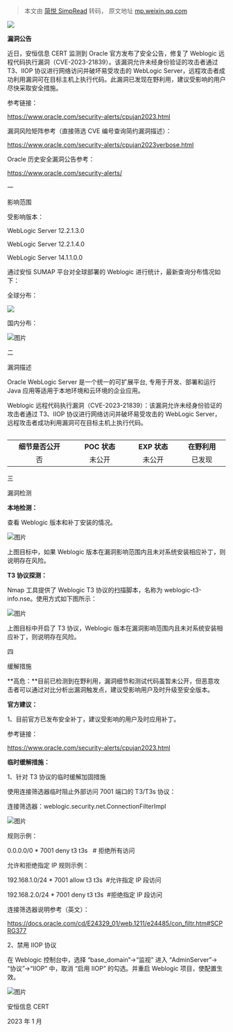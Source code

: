 > 本文由 [简悦 SimpRead](http://ksria.com/simpread/) 转码， 原文地址 [mp.weixin.qq.com](https://mp.weixin.qq.com/s/xQgYA8DopgZNCocvEhX6Ww)

![](https://mmbiz.qpic.cn/mmbiz_png/JAzzLj4nXevMhFVfBXdX5Ptp0pmhsryAc6KuiafP2gl0AcTo4rGDia0Zibjh3z9TjyAzXnHKePic5awLErziciaCqgLg/640?wx_fmt=png)

**漏洞公告**

近日，安恒信息 CERT 监测到 Oracle 官方发布了安全公告，修复了 Weblogic 远程代码执行漏洞（CVE-2023-21839）。该漏洞允许未经身份验证的攻击者通过 T3、IIOP 协议进行网络访问并破坏易受攻击的 WebLogic Server，远程攻击者成功利用漏洞可在目标主机上执行代码。此漏洞已发现在野利用，建议受影响的用户尽快采取安全措施。

参考链接：

https://www.oracle.com/security-alerts/cpujan2023.html

漏洞风险矩阵参考（直接筛选 CVE 编号查询简约漏洞描述）：

https://www.oracle.com/security-alerts/cpujan2023verbose.html

Oracle 历史安全漏洞公告参考：

https://www.oracle.com/security-alerts/

一  

影响范围

受影响版本：

WebLogic Server 12.2.1.3.0

WebLogic Server 12.2.1.4.0

WebLogic Server 14.1.1.0.0

通过安恒 SUMAP 平台对全球部署的 Weblogic 进行统计，最新查询分布情况如下：

全球分布：

![](https://mmbiz.qpic.cn/mmbiz_png/JAzzLj4nXeuicEjnoSzCCOXVbjjkxQzMHe7u0siaKZTJHPZ0e8V50dZWxga3iaJibjOgWB34D40skYWck1GrUVumow/640?wx_fmt=png)

国内分布：

![图片](https://mmbiz.qpic.cn/mmbiz_png/JAzzLj4nXeuicEjnoSzCCOXVbjjkxQzMHfzb2rBpFz9rwRm4WXwyXeI95gnXHpJea462XVc35yku1QIdoY2lOsA/640?wx_fmt=png)

二  

漏洞描述

Oracle WebLogic Server 是一个统一的可扩展平台, 专用于开发、部署和运行 Java 应用等适用于本地环境和云环境的企业应用。

Weblogic 远程代码执行漏洞（CVE-2023-21839）：该漏洞允许未经身份验证的攻击者通过 T3、IIOP 协议进行网络访问并破坏易受攻击的 WebLogic Server，远程攻击者成功利用漏洞可在目标主机上执行代码。

<table align="left"><tbody><tr><td width="140.66666666666666" valign="top" align="center"><strong>细节是否公开</strong></td><td width="122.66666666666667" valign="top" align="center"><strong>POC 状态</strong></td><td width="104.66666666666667" valign="top" align="center"><strong>EXP 状态</strong></td><td width="100.66666666666669" valign="top" align="center"><strong>在</strong><strong></strong><strong>野利用</strong></td></tr><tr><td width="142" valign="top" align="center">否</td><td width="122.66666666666667" valign="top" align="center">未公开</td><td width="104.66666666666667" valign="top" align="center">未公开</td><td width="100.66666666666669" valign="top" align="center">已发现</td></tr></tbody></table>

三  

漏洞检测

**本地检测：**

查看 Weblogic 版本和补丁安装的情况。

![图片](https://mmbiz.qpic.cn/mmbiz_png/JAzzLj4nXetCwPakpuNKCuEG86xRocLZpUnE9gG7UtuI4A3gUQCOTQouRFAVwT0YTfTt4sDZicpe7C22sjgOolg/640?wx_fmt=png&wxfrom=5&wx_lazy=1&wx_co=1)

上图目标中，如果 Weblogic 版本在漏洞影响范围内且未对系统安装相应补丁，则说明存在风险。

  

**T3 协议探测：**

Nmap 工具提供了 Weblogic T3 协议的扫描脚本，名称为 weblogic-t3-info.nse。使用方式如下图所示：

![图片](https://mmbiz.qpic.cn/mmbiz_png/JAzzLj4nXetCwPakpuNKCuEG86xRocLZZNroCGc0uyNtLRe4usAyVwEWuhlONNFVDRcEsFDcPXhvMHVMoOibJVw/640?wx_fmt=png&wxfrom=5&wx_lazy=1&wx_co=1)

上图目标中开启了 T3 协议，Weblogic 版本在漏洞影响范围内且未对系统安装相应补丁，则说明存在风险。

四  

缓解措施

**高危：**目前已检测到在野利用，漏洞细节和测试代码虽暂未公开，但恶意攻击者可以通过对比分析出漏洞触发点，建议受影响用户及时升级至安全版本。 

**官方建议：**

1、目前官方已发布安全补丁，建议受影响的用户及时应用补丁。

参考链接：

https://www.oracle.com/security-alerts/cpujan2023.html

**临时缓解措施：**

1、针对 T3 协议的临时缓解加固措施  

使用连接筛选器临时阻止外部访问 7001 端口的 T3/T3s 协议：

连接筛选器：weblogic.security.net.ConnectionFilterImpl

![图片](https://mmbiz.qpic.cn/mmbiz_png/JAzzLj4nXevbMADYYGx7aicvyXoNkyibyoLnQxmwc6rc2EeX8gatrGu7twtPZPnb1Qpa2dHoCgyEeXAXGYwVLEzw/640?wx_fmt=png)

规则示例：

0.0.0.0/0 * 7001 deny t3 t3s   # 拒绝所有访问

允许和拒绝指定 IP 规则示例：

192.168.1.0/24 * 7001 allow t3 t3s  #允许指定 IP 段访问

192.168.2.0/24 * 7001 deny t3 t3s  #拒绝指定 IP 段访问

连接筛选器说明参考（英文）：

https://docs.oracle.com/cd/E24329_01/web.1211/e24485/con_filtr.htm#SCPRG377

2、禁用 IIOP 协议

在 Weblogic 控制台中，选择 “base_domain”->“监视” 进入 “AdminServer”-> “协议”->“IIOP” 中，取消 “启用 IIOP” 的勾选。并重启 Weblogic 项目，使配置生效。

![图片](https://mmbiz.qpic.cn/mmbiz_png/JAzzLj4nXevbMADYYGx7aicvyXoNkyibyofas1SJuJVrKknV1YnC73Bu3aiaUpwS1SnIRicl9Gu8oBRibt4SF3xTyRg/640?wx_fmt=png)

安恒信息 CERT

2023 年 1 月